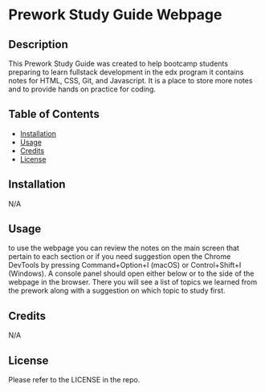 # Prework Study Guide Webpage

## Description

This Prework Study Guide was created to help bootcamp students preparing to learn fullstack development in the edx program it contains notes for HTML, CSS, Git, and Javascript. It is a place to store more notes and to provide hands on practice for coding.

## Table of Contents

- [Installation](#installation)
- [Usage](#usage)
- [Credits](#credits)
- [License](#license)

## Installation

N/A

## Usage

to use the webpage you can review the notes on the main screen that pertain to each section or if you need suggestion  open the Chrome DevTools by pressing Command+Option+I (macOS) or Control+Shift+I (Windows). A console panel should open either below or to the side of the webpage in the browser. There you will see a list of topics we learned from the prework along with a suggestion on which topic to study first.

## Credits

N/A

## License

Please refer to the LICENSE in the repo.